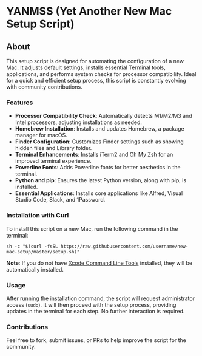 # YANMSS (Yet Another New Mac Setup Script)

## About

This setup script is designed for automating the configuration of a new Mac. It adjusts default settings, installs essential Terminal tools, applications, and performs system checks for processor compatibility. Ideal for a quick and efficient setup process, this script is constantly evolving with community contributions.

### Features

- **Processor Compatibility Check**: Automatically detects M1/M2/M3 and Intel processors, adjusting installations as needed.
- **Homebrew Installation**: Installs and updates Homebrew, a package manager for macOS.
- **Finder Configuration**: Customizes Finder settings such as showing hidden files and Library folder.
- **Terminal Enhancements**: Installs iTerm2 and Oh My Zsh for an improved terminal experience.
- **Powerline Fonts**: Adds Powerline fonts for better aesthetics in the terminal.
- **Python and pip**: Ensures the latest Python version, along with pip, is installed.
- **Essential Applications**: Installs core applications like Alfred, Visual Studio Code, Slack, and 1Password.

### Installation with Curl

To install this script on a new Mac, run the following command in the terminal:

```shell
sh -c "$(curl -fsSL https://raw.githubusercontent.com/username/new-mac-setup/master/setup.sh)"
```

**Note**: If you do not have [Xcode Command Line Tools](https://developer.apple.com/library/archive/technotes/tn2339/_index.html#//apple_ref/doc/uid/DTS40014588-CH1-WHAT_IS_THE_COMMAND_LINE_TOOLS_PACKAGE_) installed, they will be automatically installed.

### Usage

After running the installation command, the script will request administrator access (`sudo`). It will then proceed with the setup process, providing updates in the terminal for each step. No further interaction is required.

### Contributions

Feel free to fork, submit issues, or PRs to help improve the script for the community.
